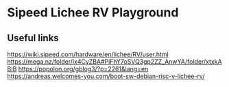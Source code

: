 # Sipeed Lichee RV Playground

## Useful links

https://wiki.sipeed.com/hardware/en/lichee/RV/user.html
https://mega.nz/folder/lx4CyZBA#PiFhY7oSVQ3gp2ZZ_AnwYA/folder/xtxkABIB
https://popolon.org/gblog3/?p=2261&lang=en
https://andreas.welcomes-you.com/boot-sw-debian-risc-v-lichee-rv/
